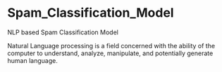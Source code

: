 # Spam_Classification_Model
NLP based Spam Classification Model

Natural Language processing is a field concerned with the ability of the computer to understand, analyze, manipulate, and potentially generate human language.
